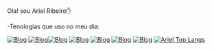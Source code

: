 Ola! sou Ariel Ribeiro✋ 

-Tenologias que uso no meu dia:

[![Blog](https://img.shields.io/badge/Python-3776AB?style=for-the-badge&logo=python&logoColor=white)](https://github.com/Ariel-Developer)
[![Blog](https://img.shields.io/badge/HTML5-E34F26?style=for-the-badge&logo=html5&logoColor=white)](https://github.com/Ariel-Developer)[![Blog](https://img.shields.io/badge/CSS3-1572B6?style=for-the-badge&logo=css3&logoColor=white)](https://github.com/Ariel-Developer)
[![Blog](https://img.shields.io/badge/Microsoft_Excel-217346?style=for-the-badge&logo=microsoft-excel&logoColor=white)](https://github.com/Ariel-Developer)
[![Blog](https://img.shields.io/badge/Microsoft_Office-D83B01?style=for-the-badge&logo=microsoft-office&logoColor=white)](https://github.com/Ariel-Developer)
[![Blog](https://img.shields.io/badge/Google%20Analytics-E37400?style=for-the-badge&logo=google%20analytics&logoColor=white)](https://github.com/Ariel-Developer)
[![Blog](https://img.shields.io/badge/Ask%20me-anything-1abc9c.svg)](https://github.com/Ariel-Developer)
[![Ariel Top Langs](https://github-readme-stats.vercel.app/api/top-langs/?username=Ariel-Developer&layout=compact)](https://github.com/Ariel-Developer)


